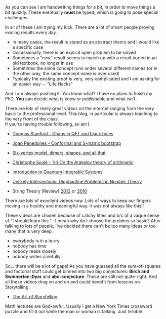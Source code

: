 As you can see I am handwriting things for a bit, in order to move things a bit quickly.  These eventually **must** be typed,
which is going to pose special challenges.

In all of these I am trying my luck.  There are a lot of smart people proving exicing results every day.

* In many cases, the result is stated as an abstract theory and I would like a specific case
* Occassionally, there is an explicit open problem to be solved
* Sometimes a "new" result seems to match up with a result buried in an old textbook, no longer in use
* Sometimes the same concept runs under several different names (or in the other way, the same concept name is over used)
* Typically the existing proof is very, very complicated and I am asking for an easier way -- "Life Hacks"

And I am always pushing it.
You know what? I have no plans to finish my PhD. **You** can decide what is know or publishable and what isn't.

There are lots of really great videos on the internet ranging from the very basic to the professional level.  This blog, in particular is always teaching to the very front of the class.  
If you're having trouble following, so am I. 

* [Douglas Stanford - Chaos in QFT and black holes](https://www.youtube.com/watch?v=mJIocoC-wJA)

* [Joao Penedones - Conformal and S-matrix bootstrap](https://www.youtube.com/watch?v=W-EjVn1BfHw)

* [Six-vertex model, dimers, shapes, and all that](http://scgp.stonybrook.edu/archives/14175)

* [Christophe Soulé - 1/4 On the Arakelov theory of arithmetic](https://youtu.be/v7juozS6AdE)

* [Introduction to Quantum Integrable Systems](https://www.perimeterinstitute.ca/video-library/collection/psi-2016/2017-introduction-quantum-integrable-systems) 

* [Unlikely Intersections: Diophantine Problems in Number Theory](http://www.fields.utoronto.ca/activities/16-17/congruencing-diophantine)

* String Theory (Review) [2013](https://www.perimeterinstitute.ca/video-library/collection/13/14-psi-string-theory-review) or [2016](https://www.perimeterinstitute.ca/video-library/collection/psi-2016/2017-string-theory-review-davide-gaiotto)

There are lots of excellent videos now.  Lots of ways to keep our fingers moving in a healthy and meaningful way. It was not always like this!!

These videos are chosen because of catchy titles and b/c of a vague sense of "I should learn this."   I mean why do I choose the problms so basic?  After talking to lots of people, I've decided there can't be too many ideas or too many that is very deep. 

* everybody is in a hurry
* nobody has time
* nobody reads closely
* nobody writes carefully

So... there will be a lot of gaps! As you have guessed all the sum-of-squares and factorial stuff could get binned into two big conjectures: **Birch and Swinnerton-Dyer** and **abc-conjecture**.  These are still not-quite-right.  And all these videos drag on and on and could benefit from lessons on Storytelling.

* [The Art of Storytelling](https://www.khanacademy.org/partner-content/pixar/storytelling)

Math lectures are God-awful.  Usually I get a New York Times crossword puzzle and fill it out while the man or woman is talking.  Just terrible.
